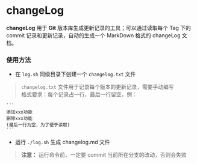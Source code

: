 # changeLog

**changeLog** 用于 **Git** 版本库生成更新记录的工具；可以通过读取每个 Tag 下的 commit 记录和更新记录，自动的生成一个 MarkDown 格式的 changeLog 文档。


### 使用方法
- 在 `log.sh` 同级目录下创建一个 `changelog.txt` 文件
> `changelog.txt` 文件用于记录每个版本的更新记录，需要手动编写</br>
> 格式要求：每个记录占一行，最后一行留空，例：

 	```
	添加xxx功能
	删除xxx功能
	(最后一行为空，为了便于读取)
	```

- 运行 `./log.sh` 生成 changelog.md 文件
> **注意：** 运行命令前，一定要 commit 当前所在分支的改动，否则会失败